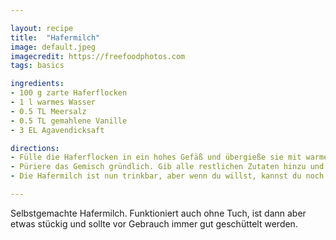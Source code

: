 ```yaml
---

layout: recipe
title:  "Hafermilch"
image: default.jpeg
imagecredit: https://freefoodphotos.com
tags: basics

ingredients:
- 100 g zarte Haferflocken
- 1 l warmes Wasser
- 0.5 TL Meersalz
- 0.5 TL gemahlene Vanille 
- 3 EL Agavendicksaft

directions:
- Fülle die Haferflocken in ein hohes Gefäß und übergieße sie mit warmem Wasser. Stelle die Mischung für mehrere Stunden, am besten über Nacht, in den Kühlschrank.
- Püriere das Gemisch gründlich. Gib alle restlichen Zutaten hinzu und püriere nochmal.
- Die Hafermilch ist nun trinkbar, aber wenn du willst, kannst du noch die kleinen Haferflockenteilchen herausfiltern. Lege dazu ein weiteres Gefäß mit einem sauberen Trockentuch aus und gieße die Flüssigkeit hinein. Nimm die Ränder des Tuches oben zusammen und forme so einen Beutel. Halte diesen oben mit einer Hand zusammen, umfasse ihn mti der anderen Hand und führe diese mehrmals mit streichenden Bewegungen nach unten, bis du sämtliche Flüssigkeit durch das Tuch gedrückt hast.

---
```


Selbstgemachte Hafermilch. Funktioniert auch ohne Tuch, ist dann aber etwas stückig und sollte vor Gebrauch immer gut geschüttelt werden.
